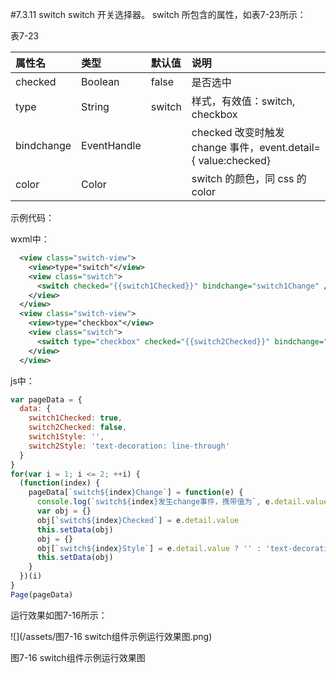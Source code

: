 #7.3.11 switch
switch 开关选择器。
switch 所包含的属性，如表7-23所示：

表7-23

| 属性名 | 类型 | 默认值 | 说明 |
| :--- | :--- | :--- | :--- |
| checked | Boolean | false | 是否选中 |
| type | String | switch | 样式，有效值：switch, checkbox |
| bindchange | EventHandle | | checked 改变时触发 change 事件，event.detail={ value:checked} |
| color | Color | | switch 的颜色，同 css 的 color |
示例代码：
wxml中：
```xml
  <view class="switch-view">
    <view>type="switch"</view>
    <view class="switch">
      <switch checked="{{switch1Checked}}" bindchange="switch1Change" />
    </view>
  </view>
  <view class="switch-view">
    <view>type="checkbox"</view>
    <view class="switch">
      <switch type="checkbox" checked="{{switch2Checked}}" bindchange="switch2Change" />
    </view>
  </view>
```
js中：
```js
var pageData = {
  data: {
    switch1Checked: true,
    switch2Checked: false,
    switch1Style: '',
    switch2Style: 'text-decoration: line-through'
  }
}
for(var i = 1; i <= 2; ++i) {
  (function(index) {
    pageData[`switch${index}Change`] = function(e) {
      console.log(`switch${index}发生change事件，携带值为`, e.detail.value)
      var obj = {}
      obj[`switch${index}Checked`] = e.detail.value
      this.setData(obj)
      obj = {}
      obj[`switch${index}Style`] = e.detail.value ? '' : 'text-decoration: line-through'
      this.setData(obj)
    }
  })(i)
}
Page(pageData)
```
运行效果如图7-16所示：

![](/assets/图7-16 switch组件示例运行效果图.png)

图7-16 switch组件示例运行效果图